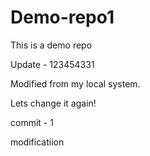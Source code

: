 # Demo-repo1
This is a demo repo

Update - 123454331 

Modified from my local system.

Lets change it again!

commit - 1

modificatiion

